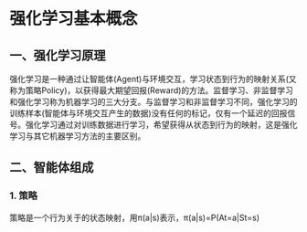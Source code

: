 # 强化学习基本概念

## 一、强化学习原理
强化学习是一种通过让智能体(Agent)与环境交互，学习状态到行为的映射关系(又称为策略Policy)，以获得最大期望回报(Reward)的方法。监督学习、非监督学习和强化学习称为机器学习的三大分支。与监督学习和非监督学习不同，强化学习的训练样本(智能体与环境交互产生的数据)没有任何的标记，仅有一个延迟的回报信号。强化学习通过对训练数据进行学习，希望获得从状态到行为的映射，这是强化学习与其它机器学习方法的主要区别。
## 二、智能体组成
### 1. 策略
策略是一个行为关于的状态映射，用π(a|s)表示，π(a|s)=P(At=a|St=s)
   
    





